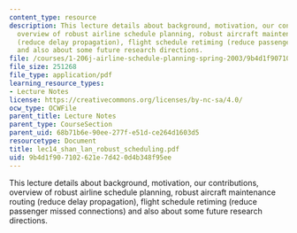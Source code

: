 ```yaml
---
content_type: resource
description: This lecture details about background, motivation, our contributions,
  overview of robust airline schedule planning, robust aircraft maintenance routing
  (reduce delay propagation), flight schedule retiming (reduce passenger missed connections)
  and also about some future research directions.
file: /courses/1-206j-airline-schedule-planning-spring-2003/9b4d1f907102621e7d420d4b348f95ee_lec14_shan_lan_robust_scheduling.pdf
file_size: 251268
file_type: application/pdf
learning_resource_types:
- Lecture Notes
license: https://creativecommons.org/licenses/by-nc-sa/4.0/
ocw_type: OCWFile
parent_title: Lecture Notes
parent_type: CourseSection
parent_uid: 68b71b6e-90ee-277f-e51d-ce264d1603d5
resourcetype: Document
title: lec14_shan_lan_robust_scheduling.pdf
uid: 9b4d1f90-7102-621e-7d42-0d4b348f95ee
---
```

This lecture details about background, motivation, our contributions, overview of robust airline schedule planning, robust aircraft maintenance routing (reduce delay propagation), flight schedule retiming (reduce passenger missed connections) and also about some future research directions.